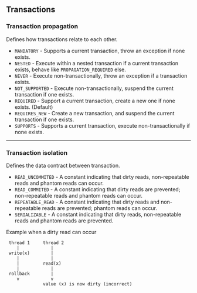 ## Transactions
### Transaction propagation

Defines how transactions relate to each other.
* `MANDATORY` - Supports a current transaction, throw an exception if none exists.
* `NESTED` - Execute within a nested transaction if a current transaction exists, behave like `PROPAGATION_REQUIRED` else.
* `NEVER` - Execute non-transactionally, throw an exception if a transaction exists.
* `NOT_SUPPORTED` - Execute non-transactionally, suspend the current transaction if one exists.
* `REQUIRED` - Support a current transaction, create a new one if none exists. (Default)
* `REQUIRES_NEW` - Create a new transaction, and suspend the current transaction if one exists.
* `SUPPORTS` - Supports a current transaction, execute non-transactionally if none exists.

---

### Transaction isolation

Defines the data contract between transaction.
* `READ_UNCOMMITED` - A constant indicating that dirty reads, non-repeatable reads and phantom reads can occur.
* `READ_COMMITED` - A constant indicating that dirty reads are prevented; non-repeatable reads and phantom reads can occur.
* `REPEATABLE_READ` - A constant indicating that dirty reads and non-repeatable reads are prevented; phantom reads can occur.
* `SERIALIZABLE` - A constant indicating that dirty reads, non-repeatable reads and phantom reads are prevented.

Example when a dirty read can occur
```
 thread 1     thread 2
    |            |
 write(x)        |
    |            |
    |         read(x)
    |            |
 rollback        |
    v            v 
              value (x) is now dirty (incorrect)
```
